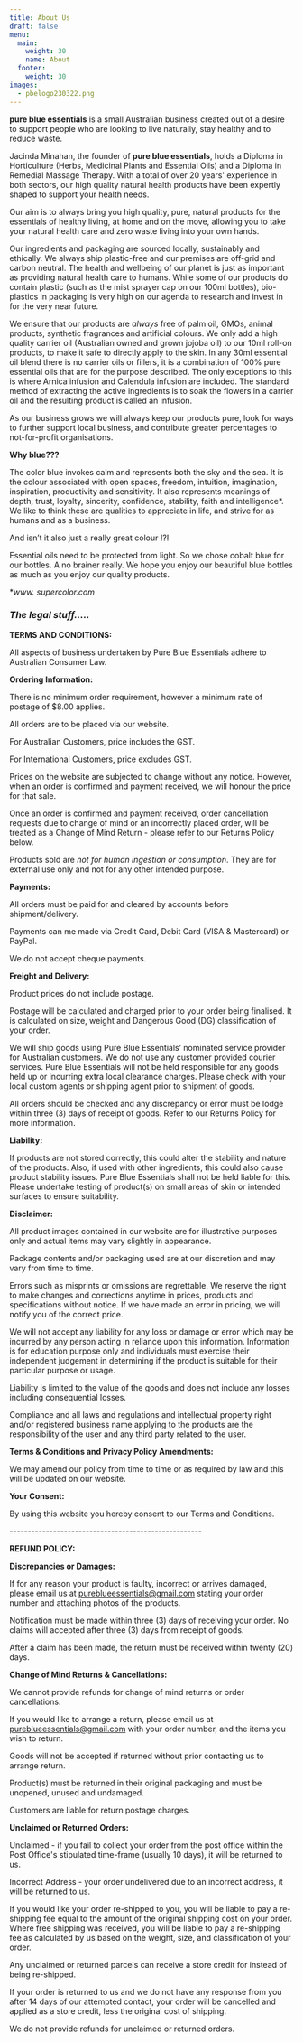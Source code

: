 ```yaml
---
title: About Us
draft: false
menu:
  main:
    weight: 30
    name: About
  footer:
    weight: 30
images:
  - pbelogo230322.png
---
```

**pure blue essentials** is a small Australian business created out of a desire to support people who are looking to live naturally, stay healthy and to reduce waste.

Jacinda Minahan, the founder of **pure blue essentials**, holds a Diploma in Horticulture (Herbs, Medicinal Plants and Essential Oils) and a Diploma in Remedial Massage Therapy.  With a total of over 20 years' experience in both sectors, our high quality natural health products have been expertly shaped to support your health needs.

Our aim is to always bring you high quality, pure, natural products for the essentials of healthy living, at home and on the move, allowing you to take your natural health care and zero waste living into your own hands.

Our ingredients and packaging are sourced locally, sustainably and ethically.  We always ship plastic-free and our premises are off-grid and carbon neutral.  The health and wellbeing of our planet is just as important as providing natural health care to humans.   While some of our products do contain plastic (such as the mist sprayer cap on our 100ml bottles), bio-plastics in packaging is very high on our agenda to research and invest in for the very near future.   

We ensure that our products are *always* free of palm oil, GMOs, animal products, synthetic fragrances and artificial colours.  We only add a high quality carrier oil (Australian owned and grown jojoba oil) to our 10ml roll-on products, to make it safe to directly apply to  the skin.  In any 30ml essential oil blend there is no carrier oils or fillers, it is a combination of 100% pure essential oils that are for the purpose described.  The only exceptions to this is where Arnica infusion and Calendula infusion are included.  The standard method of extracting the active ingredients is to soak the flowers in a carrier oil and the resulting product is called an infusion. 

As our business grows we will always keep our products pure, look for ways to further support local business, and contribute greater percentages to not-for-profit organisations.

**Why blue???**

The color blue invokes calm and represents both the sky and the sea. It is the colour associated with open spaces, freedom, intuition, imagination, inspiration, productivity and sensitivity.  It also represents meanings of depth, trust, loyalty, sincerity, confidence, stability, faith and intelligence*.  We like to think these are qualities to appreciate in life, and strive for as humans and as a business.

And isn’t it also just a really great colour !?!

Essential oils need to be protected from light.  So we chose cobalt blue for our bottles.  A no brainer really. We hope you enjoy our beautiful blue bottles as much as you enjoy our quality products.

\**www. supercolor.com*

</div>

### *T﻿he legal stuff.....*

**TERMS AND CONDITIONS:**

All aspects of business undertaken by Pure Blue Essentials adhere to Australian Consumer Law.

**Ordering Information:**

There is no minimum order requirement, however a minimum rate of postage of $8.00 applies.

All orders are to be placed via our website.

For Australian Customers, price includes the GST.

For International Customers, price excludes GST.

Prices on the website are subjected to change without any notice. However, when an order is confirmed and payment received, we will honour the price for that sale. 

Once an order is confirmed and payment received, order cancellation requests due to change of mind or an incorrectly placed order, will be treated as a Change of Mind Return - please refer to our Returns Policy below.

Products sold are *not for human ingestion or consumption*. They are for external use only and not for any other intended purpose.

**Payments:**

All orders must be paid for and cleared by accounts before shipment/delivery.

Payments can me made via Credit Card, Debit Card (VISA & Mastercard) or PayPal.

We do not accept cheque payments.

**Freight and Delivery:**

Product prices do not include postage.

Postage will be calculated and charged prior to your order being finalised. It is calculated on size, weight and Dangerous Good (DG) classification of your order. 

We will ship goods using Pure Blue Essentials’ nominated service provider for Australian customers.  We do not use any customer provided courier services.  Pure Blue Essentials will not be held responsible for any goods held up or incurring extra local clearance charges.  Please check with your local custom agents or shipping agent prior to shipment of goods.

All orders should be checked and any discrepancy or error must be lodge within three (3) days of receipt of goods. Refer to our Returns Policy for more information.

**Liability:**

If products are not stored correctly, this could alter the stability and nature of the products. Also, if used with other ingredients, this could also cause product stability issues.  Pure Blue Essentials shall not be held liable for this. Please undertake testing of product(s) on small areas of skin or intended surfaces to ensure suitability.  

**Disclaimer:**

All product images contained in our website are for illustrative purposes only and actual items may vary slightly in appearance.

Package contents and/or packaging used are at our discretion and may vary from time to time.

Errors such as misprints or omissions are regrettable. We reserve the right to make changes and corrections anytime in prices, products and specifications without notice.  If we have made an error in pricing, we will notify you of the correct price.

We will not accept any liability for any loss or damage or error which may be incurred by any person acting in reliance upon this information.  Information is for education purpose only and individuals must exercise their independent judgement in determining if the product is suitable for their particular purpose or usage.

Liability is limited to the value of the goods and does not include any losses including consequential losses.

Compliance and all laws and regulations and intellectual property right and/or registered business name applying to the products are the responsibility of the user and any third party related to the user.

**Terms & Conditions and Privacy Policy Amendments:**

We may amend our policy from time to time or as required by law and this will be updated on our website.  

**Your Consent:**

By using this website you hereby consent to our Terms and Conditions.

\-----------------------------------------------------

**REFUND POLICY:**

**Discrepancies or Damages:**

If for any reason your product is faulty, incorrect or arrives damaged, please email us at [pureblueessentials@gmail.com](mailto:pureblueessentials@gmail.com) stating your order number and attaching photos of the products.

Notification must be made within three (3) days of receiving your order. No claims will accepted after three (3) days from receipt of goods.

After a claim has been made, the return must be received within twenty (20) days.

**Change of Mind Returns & Cancellations:**

We cannot provide refunds for change of mind returns or order cancellations.

If you would like to arrange a return, please email us at [pureblueessentials@gmail.com](mailto:pureblueessentials@gmail.com) with your order number, and the items you wish to return.

Goods will not be accepted if returned without prior contacting us to arrange return.

Product(s) must be returned in their original packaging and must be unopened, unused and undamaged.

Customers are liable for return postage charges.

**Unclaimed or Returned Orders:**

Unclaimed - if you fail to collect your order from the post office within the Post Office's stipulated time-frame (usually 10 days), it will be returned to us.

Incorrect Address *\-* your order undelivered due to an incorrect address, it will be returned to us.

If you would like your order re-shipped to you, you will be liable to pay a re-shipping fee equal to the amount of the original shipping cost on your order. Where free shipping was received, you will be liable to pay a re-shipping fee as calculated by us based on the weight, size, and classification of your order.

Any unclaimed or returned parcels can receive a store credit for instead of being re-shipped.

If your order is returned to us and we do not have any response from you after 14 days of our attempted contact, your order will be cancelled and applied as a store credit, less the original cost of shipping.

We do not provide refunds for unclaimed or returned orders.